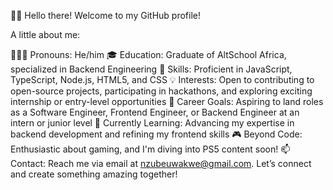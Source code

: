 👋🏾 Hello there! Welcome to my GitHub profile!


A little about me:

👨🏾‍💻 Pronouns: He/him
🎓 Education: Graduate of AltSchool Africa, specialized in Backend Engineering
🚀 Skills: Proficient in JavaScript, TypeScript, Node.js, HTML5, and CSS
💡 Interests: Open to contributing to open-source projects, participating in hackathons, and exploring exciting internship or entry-level opportunities
💼 Career Goals: Aspiring to land roles as a Software Engineer, Frontend Engineer, or Backend Engineer at an intern or junior level
🌱 Currently Learning: Advancing my expertise in backend development and refining my frontend skills
🎮 Beyond Code: Enthusiastic about gaming, and I'm diving into PS5 content soon!
📫 Contact: Reach me via email at nzubeuwakwe@gmail.com. Let’s connect and create something amazing together!

